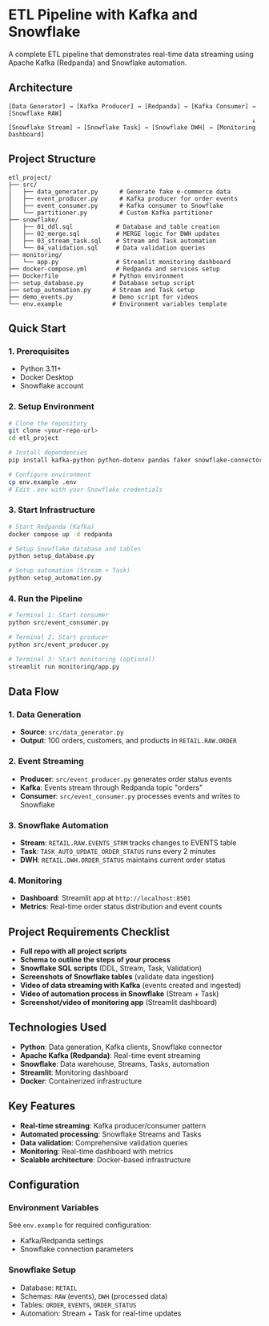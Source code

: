 # ETL Pipeline with Kafka and Snowflake

A complete ETL pipeline that demonstrates real-time data streaming using Apache Kafka (Redpanda) and Snowflake automation.

## Architecture

```
[Data Generator] → [Kafka Producer] → [Redpanda] → [Kafka Consumer] → [Snowflake RAW]
                                                                    ↓
[Snowflake Stream] → [Snowflake Task] → [Snowflake DWH] → [Monitoring Dashboard]
```

## Project Structure

```
etl_project/
├── src/
│   ├── data_generator.py      # Generate fake e-commerce data
│   ├── event_producer.py      # Kafka producer for order events
│   ├── event_consumer.py      # Kafka consumer to Snowflake
│   └── partitioner.py         # Custom Kafka partitioner
├── snowflake/
│   ├── 01_ddl.sql            # Database and table creation
│   ├── 02_merge.sql          # MERGE logic for DWH updates
│   ├── 03_stream_task.sql    # Stream and Task automation
│   └── 04_validation.sql     # Data validation queries
├── monitoring/
│   └── app.py                # Streamlit monitoring dashboard
├── docker-compose.yml        # Redpanda and services setup
├── Dockerfile               # Python environment
├── setup_database.py        # Database setup script
├── setup_automation.py      # Stream and Task setup
├── demo_events.py           # Demo script for videos
└── env.example              # Environment variables template
```

##  Quick Start

### 1. Prerequisites
- Python 3.11+
- Docker Desktop
- Snowflake account

### 2. Setup Environment
```bash
# Clone the repository
git clone <your-repo-url>
cd etl_project

# Install dependencies
pip install kafka-python python-dotenv pandas faker snowflake-connector-python streamlit

# Configure environment
cp env.example .env
# Edit .env with your Snowflake credentials
```

### 3. Start Infrastructure
```bash
# Start Redpanda (Kafka)
docker compose up -d redpanda

# Setup Snowflake database and tables
python setup_database.py

# Setup automation (Stream + Task)
python setup_automation.py
```

### 4. Run the Pipeline
```bash
# Terminal 1: Start consumer
python src/event_consumer.py

# Terminal 2: Start producer
python src/event_producer.py

# Terminal 3: Start monitoring (optional)
streamlit run monitoring/app.py
```

## Data Flow

### 1. Data Generation
- **Source**: `src/data_generator.py`
- **Output**: 100 orders, customers, and products in `RETAIL.RAW.ORDER`

### 2. Event Streaming
- **Producer**: `src/event_producer.py` generates order status events
- **Kafka**: Events stream through Redpanda topic "orders"
- **Consumer**: `src/event_consumer.py` processes events and writes to Snowflake

### 3. Snowflake Automation
- **Stream**: `RETAIL.RAW.EVENTS_STRM` tracks changes to EVENTS table
- **Task**: `TASK_AUTO_UPDATE_ORDER_STATUS` runs every 2 minutes
- **DWH**: `RETAIL.DWH.ORDER_STATUS` maintains current order status

### 4. Monitoring
- **Dashboard**: Streamlit app at `http://localhost:8501`
- **Metrics**: Real-time order status distribution and event counts


##  Project Requirements Checklist

-  **Full repo with all project scripts**
-  **Schema to outline the steps of your process**
-  **Snowflake SQL scripts** (DDL, Stream, Task, Validation)
-  **Screenshots of Snowflake tables** (validate data ingestion)
-  **Video of data streaming with Kafka** (events created and ingested)
-  **Video of automation process in Snowflake** (Stream + Task)
-  **Screenshot/video of monitoring app** (Streamlit dashboard)

##  Technologies Used

- **Python**: Data generation, Kafka clients, Snowflake connector
- **Apache Kafka (Redpanda)**: Real-time event streaming
- **Snowflake**: Data warehouse, Streams, Tasks, automation
- **Streamlit**: Monitoring dashboard
- **Docker**: Containerized infrastructure

##  Key Features

- **Real-time streaming**: Kafka producer/consumer pattern
- **Automated processing**: Snowflake Streams and Tasks
- **Data validation**: Comprehensive validation queries
- **Monitoring**: Real-time dashboard with metrics
- **Scalable architecture**: Docker-based infrastructure

##  Configuration

### Environment Variables
See `env.example` for required configuration:
- Kafka/Redpanda settings
- Snowflake connection parameters

### Snowflake Setup
- Database: `RETAIL`
- Schemas: `RAW` (events), `DWH` (processed data)
- Tables: `ORDER`, `EVENTS`, `ORDER_STATUS`
- Automation: Stream + Task for real-time updates




